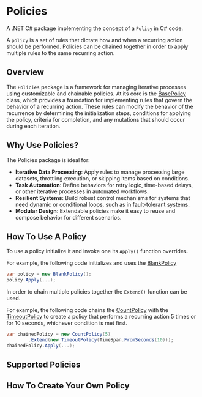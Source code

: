 # Policies

A .NET C# package implementing the concept of a `Policy` in C# code.

A `policy` is a set of rules that dictate how and when a recurring action should be performed.
Policies can be chained together in order to apply multiple rules to the same recurring action.

## Overview

The `Policies` package is a framework for managing iterative processes using customizable and chainable policies.
At its core is the [BasePolicy](Policies/BasePolicy.cs) class, which provides a foundation for implementing rules that
govern the behavior of a recurring action.
These rules can modify the behavior of the recurrence by determining the initialization steps,
conditions for applying the policy, criteria for completion, and any mutations that should occur during each iteration.

## Why Use Policies?

The Policies package is ideal for:

* **Iterative Data Processing**: Apply rules to manage processing large datasets, throttling execution,
  or skipping items based on conditions.
* **Task Automation**: Define behaviors for retry logic, time-based delays, or other iterative processes
  in automated workflows.
* **Resilient Systems**: Build robust control mechanisms for systems that need dynamic or conditional loops,
  such as in fault-tolerant systems.
* **Modular Design**: Extendable policies make it easy to reuse and compose behavior for different scenarios.

## How To Use A Policy

To use a policy initialize it and invoke one its `Apply()` function overrides.

For example, the following code initializes and uses the [BlankPolicy](Policies/Policies/BlankPolicy.cs)

```csharp
var policy = new BlankPolicy();
policy.Apply(...);
```

In order to chain multiple policies together the `Extend()` function can be used.

For example, the following code chains the [CountPolicy](Policies/Policies/CountPolicy.cs) with the
[TimeoutPolicy](Policies/Policies/TimeoutPolicy.cs) to create a policy that performs a recurring action
5 times or for 10 seconds, whichever condition is met first.

```csharp
var chainedPolicy = new CountPolicy(5)
        .Extend(new TimeoutPolicy(TimeSpan.FromSeconds(10)));
chainedPolicy.Apply(...);
```

## Supported Policies

## How To Create Your Own Policy